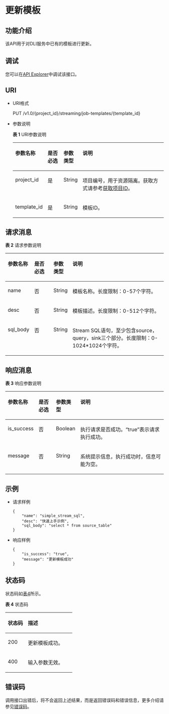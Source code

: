 # 更新模板<a name="dli_02_0246"></a>

## 功能介绍<a name="s89ff8bc59cba4c3b94dc17e85c8fa1ea"></a>

该API用于对DLI服务中已有的模板进行更新。

## 调试<a name="section556523314214"></a>

您可以在[API Explorer](https://apiexplorer.developer.huaweicloud.com/apiexplorer/doc?product=DLI&api=UpdateFlinkTemplate)中调试该接口。

## URI<a name="sef21e3efc2a44a84a03adad33a1ae006"></a>

-   URI格式

    PUT /v1.0/\{project\_id\}/streaming/job-templates/\{template\_id\}

-   参数说明

    **表 1**  URI参数说明

    <a name="t219b031199884ac1bb9e91158ddc9efb"></a>
    <table><thead align="left"><tr id="r04005eeda24e4db9b06516450d4d56af"><th class="cellrowborder" valign="top" width="14.67%" id="mcps1.2.5.1.1"><p id="a80847df5e5dc448caa46a2ff258fa2c4"><a name="a80847df5e5dc448caa46a2ff258fa2c4"></a><a name="a80847df5e5dc448caa46a2ff258fa2c4"></a>参数名称</p>
    </th>
    <th class="cellrowborder" valign="top" width="11.15%" id="mcps1.2.5.1.2"><p id="af54fc16087b049c98f748c1a2faace17"><a name="af54fc16087b049c98f748c1a2faace17"></a><a name="af54fc16087b049c98f748c1a2faace17"></a>是否必选</p>
    </th>
    <th class="cellrowborder" valign="top" width="11.24%" id="mcps1.2.5.1.3"><p id="p106514361337"><a name="p106514361337"></a><a name="p106514361337"></a>参数类型</p>
    </th>
    <th class="cellrowborder" valign="top" width="62.94%" id="mcps1.2.5.1.4"><p id="a484a3e0ce14846799c727ccbd4075d6c"><a name="a484a3e0ce14846799c727ccbd4075d6c"></a><a name="a484a3e0ce14846799c727ccbd4075d6c"></a>说明</p>
    </th>
    </tr>
    </thead>
    <tbody><tr id="r8022e11be3f54ad290cf8c848a56a550"><td class="cellrowborder" valign="top" width="14.67%" headers="mcps1.2.5.1.1 "><p id="p1262440203315"><a name="p1262440203315"></a><a name="p1262440203315"></a>project_id</p>
    </td>
    <td class="cellrowborder" valign="top" width="11.15%" headers="mcps1.2.5.1.2 "><p id="p1016041415356"><a name="p1016041415356"></a><a name="p1016041415356"></a>是</p>
    </td>
    <td class="cellrowborder" valign="top" width="11.24%" headers="mcps1.2.5.1.3 "><p id="p1165173611320"><a name="p1165173611320"></a><a name="p1165173611320"></a>String</p>
    </td>
    <td class="cellrowborder" valign="top" width="62.94%" headers="mcps1.2.5.1.4 "><p id="p1768719515356"><a name="p1768719515356"></a><a name="p1768719515356"></a>项目编号，用于资源隔离。获取方式请参考<a href="获取项目ID.md">获取项目ID</a>。</p>
    </td>
    </tr>
    <tr id="row61115494512"><td class="cellrowborder" valign="top" width="14.67%" headers="mcps1.2.5.1.1 "><p id="p312174910512"><a name="p312174910512"></a><a name="p312174910512"></a>template_id</p>
    </td>
    <td class="cellrowborder" valign="top" width="11.15%" headers="mcps1.2.5.1.2 "><p id="p1412649155114"><a name="p1412649155114"></a><a name="p1412649155114"></a>是</p>
    </td>
    <td class="cellrowborder" valign="top" width="11.24%" headers="mcps1.2.5.1.3 "><p id="p156512036039"><a name="p156512036039"></a><a name="p156512036039"></a>String</p>
    </td>
    <td class="cellrowborder" valign="top" width="62.94%" headers="mcps1.2.5.1.4 "><p id="p1112154985112"><a name="p1112154985112"></a><a name="p1112154985112"></a>模板ID。</p>
    </td>
    </tr>
    </tbody>
    </table>


## 请求消息<a name="s3afece1037ea4f62aeffb3db49b97f70"></a>

**表 2**  请求参数说明

<a name="tcedd9d5bece544898da42c15fe855a72"></a>
<table><thead align="left"><tr id="r263212cfc24b4f7ab11ba179dc95f8d5"><th class="cellrowborder" valign="top" width="12.120000000000001%" id="mcps1.2.5.1.1"><p id="aa71bb56aa6ba48488d66e68a44744488"><a name="aa71bb56aa6ba48488d66e68a44744488"></a><a name="aa71bb56aa6ba48488d66e68a44744488"></a>参数名称</p>
</th>
<th class="cellrowborder" valign="top" width="12.740000000000002%" id="mcps1.2.5.1.2"><p id="adfb457c202dc4709b315aa6d0a384fdf"><a name="adfb457c202dc4709b315aa6d0a384fdf"></a><a name="adfb457c202dc4709b315aa6d0a384fdf"></a>是否必选</p>
</th>
<th class="cellrowborder" valign="top" width="11.88%" id="mcps1.2.5.1.3"><p id="a07ad11538b854ab4997a0c69b2fa1ff5"><a name="a07ad11538b854ab4997a0c69b2fa1ff5"></a><a name="a07ad11538b854ab4997a0c69b2fa1ff5"></a>参数类型</p>
</th>
<th class="cellrowborder" valign="top" width="63.260000000000005%" id="mcps1.2.5.1.4"><p id="a27603242143846be8ed4173686b0b27b"><a name="a27603242143846be8ed4173686b0b27b"></a><a name="a27603242143846be8ed4173686b0b27b"></a>说明</p>
</th>
</tr>
</thead>
<tbody><tr id="rab514ea502754f9d88a6ca5cd27e6f9b"><td class="cellrowborder" valign="top" width="12.120000000000001%" headers="mcps1.2.5.1.1 "><p id="a4e36e26cea1148349f5b1d99665ec74c"><a name="a4e36e26cea1148349f5b1d99665ec74c"></a><a name="a4e36e26cea1148349f5b1d99665ec74c"></a>name</p>
</td>
<td class="cellrowborder" valign="top" width="12.740000000000002%" headers="mcps1.2.5.1.2 "><p id="a3f01c30693ef41f9ab8913a733a8dcae"><a name="a3f01c30693ef41f9ab8913a733a8dcae"></a><a name="a3f01c30693ef41f9ab8913a733a8dcae"></a>否</p>
</td>
<td class="cellrowborder" valign="top" width="11.88%" headers="mcps1.2.5.1.3 "><p id="a4c806296e81547638d0ed294d9a3ca63"><a name="a4c806296e81547638d0ed294d9a3ca63"></a><a name="a4c806296e81547638d0ed294d9a3ca63"></a>String</p>
</td>
<td class="cellrowborder" valign="top" width="63.260000000000005%" headers="mcps1.2.5.1.4 "><p id="ace897a9e7d9d47a1895664dd49e10fe5"><a name="ace897a9e7d9d47a1895664dd49e10fe5"></a><a name="ace897a9e7d9d47a1895664dd49e10fe5"></a>模板名称。长度限制：0-57个字符。</p>
</td>
</tr>
<tr id="rd59ae95756ea47c28d7aa24b2a057881"><td class="cellrowborder" valign="top" width="12.120000000000001%" headers="mcps1.2.5.1.1 "><p id="a71daee1cc06048ae818e104254c9166d"><a name="a71daee1cc06048ae818e104254c9166d"></a><a name="a71daee1cc06048ae818e104254c9166d"></a>desc</p>
</td>
<td class="cellrowborder" valign="top" width="12.740000000000002%" headers="mcps1.2.5.1.2 "><p id="a3db6910eff34455caa5af7c1be07ff39"><a name="a3db6910eff34455caa5af7c1be07ff39"></a><a name="a3db6910eff34455caa5af7c1be07ff39"></a>否</p>
</td>
<td class="cellrowborder" valign="top" width="11.88%" headers="mcps1.2.5.1.3 "><p id="a3b4b1f2ddd81469dbc22dc9de316fc9b"><a name="a3b4b1f2ddd81469dbc22dc9de316fc9b"></a><a name="a3b4b1f2ddd81469dbc22dc9de316fc9b"></a>String</p>
</td>
<td class="cellrowborder" valign="top" width="63.260000000000005%" headers="mcps1.2.5.1.4 "><p id="a4de8fb2d168546a9adf40df6d59ce095"><a name="a4de8fb2d168546a9adf40df6d59ce095"></a><a name="a4de8fb2d168546a9adf40df6d59ce095"></a>模板描述。长度限制：0-512个字符。</p>
</td>
</tr>
<tr id="rc32461e6ae584faebd86e6a27d35ad52"><td class="cellrowborder" valign="top" width="12.120000000000001%" headers="mcps1.2.5.1.1 "><p id="a78edaa1801254949b38999fa2b76cb9b"><a name="a78edaa1801254949b38999fa2b76cb9b"></a><a name="a78edaa1801254949b38999fa2b76cb9b"></a>sql_body</p>
</td>
<td class="cellrowborder" valign="top" width="12.740000000000002%" headers="mcps1.2.5.1.2 "><p id="aa5ebc166527543019d7799ddf643663f"><a name="aa5ebc166527543019d7799ddf643663f"></a><a name="aa5ebc166527543019d7799ddf643663f"></a>否</p>
</td>
<td class="cellrowborder" valign="top" width="11.88%" headers="mcps1.2.5.1.3 "><p id="ad6a32cc0ba694cea9fe5f132dd482a0b"><a name="ad6a32cc0ba694cea9fe5f132dd482a0b"></a><a name="ad6a32cc0ba694cea9fe5f132dd482a0b"></a>String</p>
</td>
<td class="cellrowborder" valign="top" width="63.260000000000005%" headers="mcps1.2.5.1.4 "><p id="a6311275524c844f4aa133f8f5818d0c0"><a name="a6311275524c844f4aa133f8f5818d0c0"></a><a name="a6311275524c844f4aa133f8f5818d0c0"></a>Stream SQL语句，至少包含source，query，sink三个部分。长度限制：0-1024*1024个字符。</p>
</td>
</tr>
</tbody>
</table>

## 响应消息<a name="se2bf80cdb76541308f69f258ea4b1bd6"></a>

**表 3**  响应参数说明

<a name="t5995d65f65ba4ebca8606202112b407e"></a>
<table><thead align="left"><tr id="ra7acea51e4b4437e917d21fe99f130a3"><th class="cellrowborder" valign="top" width="13.33%" id="mcps1.2.5.1.1"><p id="a5af940f2267747ef871c67c86a0be82e"><a name="a5af940f2267747ef871c67c86a0be82e"></a><a name="a5af940f2267747ef871c67c86a0be82e"></a>参数名称</p>
</th>
<th class="cellrowborder" valign="top" width="12.18%" id="mcps1.2.5.1.2"><p id="abcfbd3a651704d539626f3a41cc744f5"><a name="abcfbd3a651704d539626f3a41cc744f5"></a><a name="abcfbd3a651704d539626f3a41cc744f5"></a>是否必选</p>
</th>
<th class="cellrowborder" valign="top" width="11.5%" id="mcps1.2.5.1.3"><p id="a2351d8d266444ad3ad1c09540d6d81cc"><a name="a2351d8d266444ad3ad1c09540d6d81cc"></a><a name="a2351d8d266444ad3ad1c09540d6d81cc"></a>参数类型</p>
</th>
<th class="cellrowborder" valign="top" width="62.99%" id="mcps1.2.5.1.4"><p id="af7ea6a3f59844bdf99d51e90d570be4c"><a name="af7ea6a3f59844bdf99d51e90d570be4c"></a><a name="af7ea6a3f59844bdf99d51e90d570be4c"></a>说明</p>
</th>
</tr>
</thead>
<tbody><tr id="rca1bdb55f4dc497ca8fee7537232f274"><td class="cellrowborder" valign="top" width="13.33%" headers="mcps1.2.5.1.1 "><p id="p9195173335611"><a name="p9195173335611"></a><a name="p9195173335611"></a>is_success</p>
</td>
<td class="cellrowborder" valign="top" width="12.18%" headers="mcps1.2.5.1.2 "><p id="p3195193395617"><a name="p3195193395617"></a><a name="p3195193395617"></a>否</p>
</td>
<td class="cellrowborder" valign="top" width="11.5%" headers="mcps1.2.5.1.3 "><p id="p519511333561"><a name="p519511333561"></a><a name="p519511333561"></a>Boolean</p>
</td>
<td class="cellrowborder" valign="top" width="62.99%" headers="mcps1.2.5.1.4 "><p id="p1735945175611"><a name="p1735945175611"></a><a name="p1735945175611"></a>执行请求是否成功。“true”表示请求执行成功。</p>
</td>
</tr>
<tr id="r3900d023a26e45dea9a0ad9dd60d8ab1"><td class="cellrowborder" valign="top" width="13.33%" headers="mcps1.2.5.1.1 "><p id="p16195933125618"><a name="p16195933125618"></a><a name="p16195933125618"></a>message</p>
</td>
<td class="cellrowborder" valign="top" width="12.18%" headers="mcps1.2.5.1.2 "><p id="p519563365613"><a name="p519563365613"></a><a name="p519563365613"></a>否</p>
</td>
<td class="cellrowborder" valign="top" width="11.5%" headers="mcps1.2.5.1.3 "><p id="p10195173316566"><a name="p10195173316566"></a><a name="p10195173316566"></a>String</p>
</td>
<td class="cellrowborder" valign="top" width="62.99%" headers="mcps1.2.5.1.4 "><p id="p163902053195610"><a name="p163902053195610"></a><a name="p163902053195610"></a>系统提示信息，执行成功时，信息可能为空。</p>
</td>
</tr>
</tbody>
</table>

## 示例<a name="section2085442416414"></a>

-   请求样例

    ```
    {
        "name": "simple_stream_sql",
        "desc": "快速上手示例",
        "sql_body": "select * from source_table"
    }
    ```

-   响应样例

    ```
    {
        "is_success": "true",
        "message": "更新模板成功"
    }
    ```


## 状态码<a name="s1b495ba11cd9411c9ad2ee50103334a7"></a>

状态码如[表4](#t43c1f1c0ba344f4cbcb270953d9cca2a)所示。

**表 4**  状态码

<a name="t43c1f1c0ba344f4cbcb270953d9cca2a"></a>
<table><thead align="left"><tr id="r2ad0f008ce2248a1800a3e8b77226a56"><th class="cellrowborder" valign="top" width="30%" id="mcps1.2.3.1.1"><p id="afa33b7f5b0ac4d008ebcf6493f629b24"><a name="afa33b7f5b0ac4d008ebcf6493f629b24"></a><a name="afa33b7f5b0ac4d008ebcf6493f629b24"></a>状态码</p>
</th>
<th class="cellrowborder" valign="top" width="70%" id="mcps1.2.3.1.2"><p id="af801170b350b4f8ba3b575c7ddb8b13e"><a name="af801170b350b4f8ba3b575c7ddb8b13e"></a><a name="af801170b350b4f8ba3b575c7ddb8b13e"></a>描述</p>
</th>
</tr>
</thead>
<tbody><tr id="r0b449b1d3b8c498ea3e6cce16c80a14c"><td class="cellrowborder" valign="top" width="30%" headers="mcps1.2.3.1.1 "><p id="a8c63a97e3bad402ebaead0bd99cad632"><a name="a8c63a97e3bad402ebaead0bd99cad632"></a><a name="a8c63a97e3bad402ebaead0bd99cad632"></a>200</p>
</td>
<td class="cellrowborder" valign="top" width="70%" headers="mcps1.2.3.1.2 "><p id="af86844c7bb364c48b6300df1af164af2"><a name="af86844c7bb364c48b6300df1af164af2"></a><a name="af86844c7bb364c48b6300df1af164af2"></a>更新模板成功。</p>
</td>
</tr>
<tr id="row1391284310379"><td class="cellrowborder" valign="top" width="30%" headers="mcps1.2.3.1.1 "><p id="p1591294310378"><a name="p1591294310378"></a><a name="p1591294310378"></a>400</p>
</td>
<td class="cellrowborder" valign="top" width="70%" headers="mcps1.2.3.1.2 "><p id="p1691211432373"><a name="p1691211432373"></a><a name="p1691211432373"></a>输入参数无效。</p>
</td>
</tr>
</tbody>
</table>

## 错误码<a name="section13596141025715"></a>

调用接口出错后，将不会返回上述结果，而是返回错误码和错误信息，更多介绍请参见[错误码](错误码.md)。

